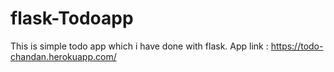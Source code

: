 # flask-Todoapp
This is simple todo app which i have done with flask.
App link : https://todo-chandan.herokuapp.com/
